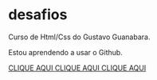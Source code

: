 # desafios

Curso de Html/Css do Gustavo Guanabara.

Estou aprendendo a usar o Github.

<a href ="https://rodrigoo2006.github.io/desafios/Desafios-1/index.html"> CLIQUE AQUI </a>
<a href ="https://rodrigoo2006.github.io/desafios/Desafios-2/index.html"> CLIQUE AQUI </a>
<a href ="https://rodrigoo2006.github.io/desafios/Desafios-3/index.html"> CLIQUE AQUI </a>

